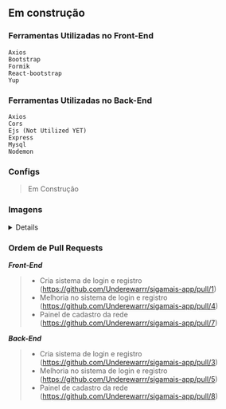 ## Em construção

### Ferramentas Utilizadas no Front-End
    Axios
    Bootstrap
    Formik
    React-bootstrap 
    Yup 
### Ferramentas Utilizadas no Back-End
    Axios
    Cors
    Ejs (Not Utilized YET)
    Express
    Mysql
    Nodemon

### Configs
> Em Construção
### Imagens
<details>
<h2> Header </h2>
<img src="https://user-images.githubusercontent.com/74227915/182035738-e3c186d3-1edd-4ac5-bcb9-5374ccf935db.png" />
<h2> Footer </h2>
<img src="https://user-images.githubusercontent.com/74227915/182035753-3edf1012-53ba-420c-ae0a-c703703dc2b6.png"/>
<h2> Login/Register </h2>
<img src="https://user-images.githubusercontent.com/74227915/182035777-df51767d-1440-47b4-a7dd-fe13b1373ff3.png"/>
<img src="https://user-images.githubusercontent.com/74227915/182035795-03981bdc-384f-4e35-87e9-02cea68fdedf.png"/>
<h2> UserMenu </h2>
<img src="https://user-images.githubusercontent.com/74227915/182035897-25fcd601-6b16-481e-b8bb-2969e592b83e.png" />
<h2> Cadastro rede social </h2>
<img src="https://user-images.githubusercontent.com/74227915/182035935-efff1002-4107-4a2c-b896-b61e9a1220d8.png" />
</details>


### Ordem de Pull Requests
 ***Front-End*** 
> - Cria sistema de login e registro (https://github.com/Underewarrr/sigamais-app/pull/1)
> - Melhoria no sistema de login e registro (https://github.com/Underewarrr/sigamais-app/pull/4)
> - Painel de cadastro da rede (https://github.com/Underewarrr/sigamais-app/pull/7)

 ***Back-End***
> - Cria sistema de login e registro (https://github.com/Underewarrr/sigamais-app/pull/3)
> - Melhoria no sistema de login e registro (https://github.com/Underewarrr/sigamais-app/pull/5)
> - Painel de cadastro da rede (https://github.com/Underewarrr/sigamais-app/pull/8)
